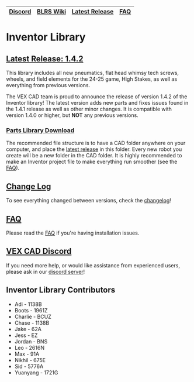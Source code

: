 |[Discord](https://discord.gg/BKV3DJm)|[BLRS Wiki](https://wiki.purduesigbots.com/vex-cad/inventor)|[Latest Release](https://github.com/VEX-CAD/VEX-CAD-Inventor/releases/latest)|[FAQ](https://github.com/VEX-CAD/VEX-CAD-Inventor/wiki)
|---|---|---|---|

# Inventor Library
## [Latest Release: 1.4.2](https://github.com/VEX-CAD/VEX-CAD-Inventor/releases/latest)

This library includes all new pneumatics, flat head whimsy tech screws, wheels, and field elements for the 24-25 game, High Stakes, as well as everything from previous versions.

The VEX CAD team is proud to announce the release of version 1.4.2 of the Inventor library! The latest version adds new parts and fixes issues found in the 1.4.1 release as well as other minor changes. It is compatible with version 1.4.0 or higher, but **NOT** any previous versions.

### [Parts Library Download](https://github.com/VEX-CAD/VEX-CAD-Inventor/releases/latest)
The recommended file structure is to have a CAD folder anywhere on your computer, and place the [latest release](https://github.com/VEX-CAD/VEX-CAD-Inventor/releases/latest) in this folder. Every new robot you create will be a new folder in the CAD folder. It is highly recommended to make an Inventor project file to make everything run smoother (see the [FAQ](https://github.com/VEX-CAD/VEX-CAD-Inventor/wiki)). 

## [Change Log](https://github.com/VEX-CAD/VEX-CAD-Inventor/blob/main/changelog.txt)
To see everything changed between versions, check the [changelog](https://github.com/VEX-CAD/VEX-CAD-Inventor/blob/main/changelog.txt)!

## [FAQ](https://github.com/VEX-CAD/VEX-CAD-Inventor/wiki)
Please read the [FAQ](https://github.com/VEX-CAD/VEX-CAD-Inventor/wiki) if you're having installation issues. 

## [VEX CAD Discord](https://discord.gg/BKV3DJm)
If you need more help, or would like assistance from experienced users, please ask in our [discord server](https://discord.gg/BKV3DJm)!

## Inventor Library Contributors
 - Adi - 1138B
 - Boots - 1961Z
 - Charlie - BCUZ
 - Chase - 1138B
 - Jake - 62A
 - Jess - EZ
 - Jordan - BNS
 - Leo - 2616N
 - Max - 91A
 - Nikhil - 675E
 - Sid - 5776A
 - Yuanyang - 1721G
